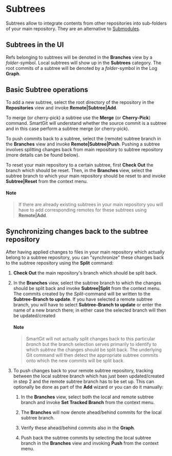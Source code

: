 # Subtrees

Subtrees allow to integrate contents from other repositories into
sub-folders of your main repository. They are an alternative to
[Submodules](Submodules.md).

## Subtrees in the UI

Refs belonging to subtrees will be denoted in the **Branches** view by a
*folder*-symbol. Local subtrees will show up in the **Subtrees**
category. The root commits of a subtree will be denoted by
a *folder*-symbol in the Log **Graph**.

## Basic Subtree operations

To add a new subtree, select the root directory of the repository in the
**Repositories** view and invoke **Remote\|Subtree\|Add**.

To merge (or cherry-pick) a subtree use the **Merge**
(or **Cherry-Pick**) command. SmartGit will understand whether the
source commit is a subtree and in this case perform a subtree merge (or
cherry-pick).

To push commits back to a subtree, select the (remote) subtree branch in
the **Branches** view and invoke **Remote\|Subtree\|Push**. Pushing a
subtree involves splitting changes back from main repository to subtree
repository (more details can be found below).

To reset your main repository to a certain subtree, first **Check Out**
the branch which should be reset. Then, in the **Branches** view, select
the subtree branch to which your main repository should be reset to and
invoke **Subtree\|Reset** from the context menu.


#### Note
> If there are already existing subtrees in your main repository you will
> have to add corresponding remotes for these subtrees using
> **Remote\|Add**.



## Synchronizing changes back to the subtree repository

After having applied changes to files in your main repository which
actually belong to a subtree repository, you can "synchronize" these
changes back to the subtree repository using the **Split** command:

1.  **Check Out** the main repository's branch which should be split
    back.

2.  In the **Branches** view, select the subtree branch to which the
    changes should be split back and invoke **Subtree\|Split** from the
    context menu. The commits created by the *Split*-command will be
    written to the **Subtree-Branch to update**. If you have selected a
    remote subtree branch, you will have to select **Subtree-Branch to
    update** or enter the name of a new branch there; in either case the
    selected branch will then be updated/created


	#### Note
	> SmartGit will not actually split changes back to this
	> particular *branch* but the branch selection serves primarily to
	> identify to which *subtree* the changes should be split back. The
	> underlying Git command will then detect the appropriate subtree
	> commits onto which the new commits will be split back.



3.  To push changes back to your remote subtree repository, tracking
    between the local subtree branch which has just been updated/created
    in step 2 and the remote subtree branch has to be set up. This can
    optionally be done as part of the **Add** wizard or you can do it
    manually:

    1.  In the **Branches** view, select both the local and remote
        subtree branch and invoke **Set Tracked Branch** from the
        context menu.

    2.  The **Branches** will now denote ahead/behind commits for the
        local subtree branch.

    3.  Verify these ahead/behind commits also in the **Graph**.

    4.  Push back the subtree commits by selecting the local subtree
        branch in the **Branches** view and invoking **Push** from the
        context menu.

          

  

  


